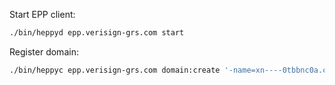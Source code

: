 Start EPP client:

```sh
./bin/heppyd epp.verisign-grs.com start
```

Register domain:

```sh
./bin/heppyc epp.verisign-grs.com domain:create '-name=xn----0tbbnc0a.com' -pw=23_sA:d34 -period=1 -extensions.1=idnLang:tag -idnLang.tag=RUS -extensions.0=namestoreExt:subProduct -namestoreExt.subProduct=COM
```
